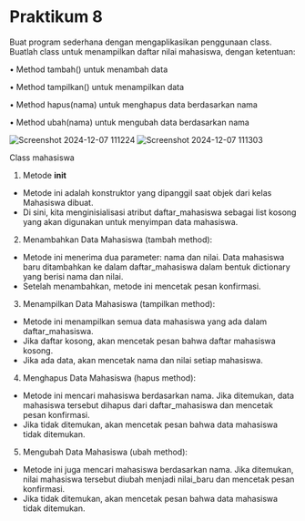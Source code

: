 # Praktikum 8
Buat program sederhana dengan mengaplikasikan penggunaan class. Buatlah class untuk menampilkan daftar nilai mahasiswa, dengan ketentuan:

• Method tambah() untuk menambah data

• Method tampilkan() untuk menampilkan data

• Method hapus(nama) untuk menghapus data berdasarkan nama

• Method ubah(nama) untuk mengubah data berdasarkan nama

![Screenshot 2024-12-07 111224](https://github.com/user-attachments/assets/7197fce8-5ad7-47c5-b8bc-4a334650e943)
![Screenshot 2024-12-07 111303](https://github.com/user-attachments/assets/904510ea-082c-4da1-b223-531323570a0d)

Class mahasiswa
1. Metode __init__
- Metode ini adalah konstruktor yang dipanggil saat objek dari kelas Mahasiswa dibuat.
- Di sini, kita menginisialisasi atribut daftar_mahasiswa sebagai list kosong yang akan digunakan untuk menyimpan data mahasiswa.
2. Menambahkan Data Mahasiswa (tambah method):
- Metode ini menerima dua parameter: nama dan nilai. Data mahasiswa baru ditambahkan ke dalam daftar_mahasiswa dalam bentuk dictionary yang berisi nama dan nilai.
- Setelah menambahkan, metode ini mencetak pesan konfirmasi.
3. Menampilkan Data Mahasiswa (tampilkan method):
- Metode ini menampilkan semua data mahasiswa yang ada dalam daftar_mahasiswa.
- Jika daftar kosong, akan mencetak pesan bahwa daftar mahasiswa kosong.
- Jika ada data, akan mencetak nama dan nilai setiap mahasiswa.
4. Menghapus Data Mahasiswa (hapus method):
- Metode ini mencari mahasiswa berdasarkan nama. Jika ditemukan, data mahasiswa tersebut dihapus dari daftar_mahasiswa dan mencetak pesan konfirmasi.
- Jika tidak ditemukan, akan mencetak pesan bahwa data mahasiswa tidak ditemukan.
5. Mengubah Data Mahasiswa (ubah method):
- Metode ini juga mencari mahasiswa berdasarkan nama. Jika ditemukan, nilai mahasiswa tersebut diubah menjadi nilai_baru dan mencetak pesan konfirmasi.
- Jika tidak ditemukan, akan mencetak pesan bahwa data mahasiswa tidak ditemukan.
